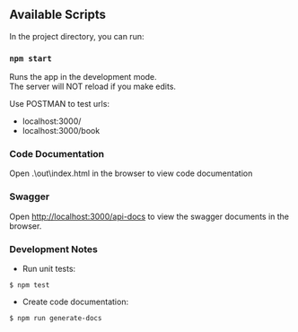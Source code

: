 ## Available Scripts

In the project directory, you can run:

### `npm start`

Runs the app in the development mode.<br />
The server will NOT reload if you make edits.<br />

Use POSTMAN to test urls:<br />
- localhost:3000/
- localhost:3000/book

### Code Documentation

Open .\out\index.html in the browser to view code documentation

### Swagger

Open [http://localhost:3000/api-docs](http://localhost:3000/api-docs) to view the swagger documents in the browser.

### Development Notes
- Run unit tests:
```
$ npm test
```
- Create code documentation:
```
$ npm run generate-docs
```
